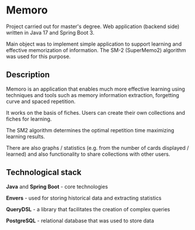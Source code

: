# Memoro

Project carried out for master's degree. 
Web application (backend side) written in Java 17 and Spring Boot 3.

Main object was to implement simple application to support learning and effective memorization of information.
The SM-2 (SuperMemo2) algorithm was used for this purpose.

## Description

Memoro is an application that enables much more effective learning using techniques and tools such as memory information extraction, forgetting curve and spaced repetition. 

It works on the basis of fiches. Users can create their own collections and fiches for learning. 

The SM2 algorithm determines the optimal repetition time maximizing learning results. 

There are also graphs / statistics (e.g. from the number of cards displayed / learned) and also functionality to share collections with other users.

## Technological stack

**Java** and **Spring Boot** - core technologies

**Envers** - used for storing historical data and extracting statistics

**QueryDSL** - a library that facilitates the creation of complex queries

**PostgreSQL** - relational database that was used to store data
